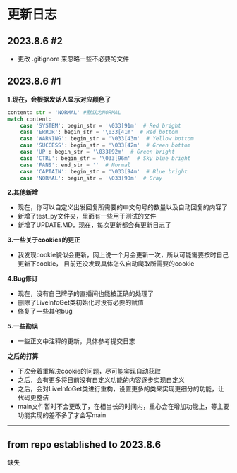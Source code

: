 # 更新日志
## 2023.8.6 #2
* 更改 .gitignore 来忽略一些不必要的文件

## 2023.8.6 #1
**1.现在，会根据发话人显示对应颜色了**
```python
content: str = 'NORMAL' #默认为NORMAL
match content:
    case 'SYSTEM': begin_str = '\033[91m'  # Red bright
    case 'ERROR': begin_str = '\033[41m'  # Red bottom
    case 'WARNING': begin_str = '\033[43m'  # Yellow bottom
    case 'SUCCESS': begin_str = '\033[42m'  # Green bottom
    case 'UP': begin_str = '\033[92m'  # Green bright
    case 'CTRL': begin_str = '\033[96m'  # Sky blue bright
    case 'FANS': end_str = ''  # Normal
    case 'CAPTAIN': begin_str = '\033[94m'  # Blue bright
    case 'NORMAL': begin_str = '\033[90m'  # Gray
```
**2.其他新增**

* 现在，你可以自定义出发回复所需要的中文句号的数量以及自动回复的内容了
* 新增了test_py文件夹，里面有一些用于测试的文件
* 新增了UPDATE.MD，现在，每次更新都会有更新日志了


**3.一些关于cookies的更正**

* 我发现cookie貌似会更新，网上说一个月会更新一次，所以可能需要按时自己更新下cookie，
目前还没发现具体怎么自动爬取所需要的cookie

**4.Bug修订**

* 现在，没有自己牌子的直播间也能被正确的处理了
* 删除了LiveInfoGet类初始化时没有必要的赋值
* 修复了一些其他bug

**5.一些勘误**

* 一些正文中注释的更新，具体参考提交日志

**之后的打算**

* 下次会着重解决cookie的问题，尽可能实现自动获取
* 之后，会有更多将目前没有自定义功能的内容逐步实现自定义
* 之后，会对LiveInfoGet类进行重构，设置更多的类来实现更细分的功能，让代码更整洁
* main文件暂时不会更改了，在相当长的时间内，重心会在增加功能上，等主要功能实现的差不多了才会写main

-----

## from repo established to 2023.8.6

缺失